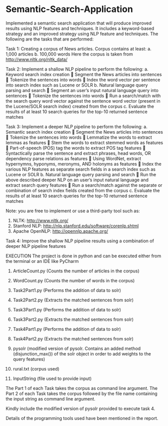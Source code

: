 # Semantic-Search-Application
Implemented a semantic search application that will produce improved results using NLP features and techniques. It includes a keyword-based strategy and an improved strategy using NLP feature and techniques. The following are the tasks that are performed:

Task 1: Creating a corpus of News articles. Corpus contains at least:
    a. 1,000 articles
    b. 100,000 words
Here the corpus is taken from http://www.nltk.org/nltk_data/

Task 2: Implement a shallow NLP pipeline to perform the following:
  a. Keyword search index creation
       Segment the News articles into sentences
       Tokenize the sentences into words
       Index the word vector per sentence into search index such as Lucene or SOLR
  b. Natural language query parsing and search
       Segment an user’s input natural language query into sentences
       Tokenize the sentences into words
       Run a search/match with the search query word vector against the sentence word vector (present in the Lucene/SOLR search index) created from the corpus
   c. Evaluate the results of at least 10 search queries for the top-10 returned sentence matches

Task 3: Implement a deeper NLP pipeline to perform the following:
  a. Semantic search index creation
       Segment the News articles into sentences
       Tokenize the sentences into words
       Lemmatize the words to extract lemmas as features
       Stem the words to extract stemmed words as features
       Part-of-speech (POS) tag the words to extract POS tag features
       Syntactically parse the sentence and extract phrases, head words, OR dependency parse relations as features
       Using WordNet, extract hypernymns, hyponyms, meronyms, AND holonyms as features
       Index the various NLP features as separate search fields in a search index such as Lucene or SOLR
  b. Natural language query parsing and search
       Run the above described deeper NLP on an user’s input natural language and extract search query features
       Run a search/match against the separate or combination of search index fields created from the corpus
  c. Evaluate the results of at least 10 search queries for the top-10 returned sentence matches

Note: you are free to implement or use a third-party tool such as:
1. NLTK: http://www.nltk.org/
2. Stanford NLP: http://nlp.stanford.edu/software/corenlp.shtml
3. Apache OpenNLP: http://opennlp.apache.org/

Task 4: Improve the shallow NLP pipeline results using a combination of deeper NLP pipeline features

EXECUTION
The project is done in python and can be executed either from the terminal or an IDE like PyCharm

1. ArticleCount.py (Counts the number of articles in the corpus)
2. WordCount.py (Counts the number of words in the corpus)

3. Task2Part1.py (Performs the addition of data to solr)
4. Task2Part2.py (Extracts the matched sentences from solr)

5. Task3Part1.py (Performs the addition of data to solr)
6. Task3Part2.py (Extracts the matched sentences from solr)

7. Task4Part1.py (Performs the addition of data to solr)
8. Task4Part2.py (Extracts the matched sentences from solr)

9. pysolr (modified version of pysolr. Contains an added method (disjunction_max()) of the solr object in order to add weights to the query features)

10. rural.txt (corpus used)
11. InputString (file used to provide input)

The Part 1 of each Task takes the corpus as command line argument.
The Part 2 of each Task takes the corpus followed by the file name containing the input string as command line argument.

Kindly include the modified version of pysolr provided to execute task 4.

Details of the programming tools used have been mentioned in the report.
